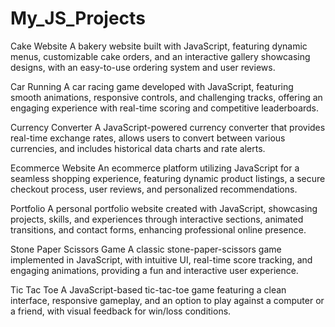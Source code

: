 # My_JS_Projects
Cake Website
A bakery website built with JavaScript, featuring dynamic menus, customizable cake orders, and an interactive gallery showcasing designs, with an easy-to-use ordering system and user reviews.

Car Running
A car racing game developed with JavaScript, featuring smooth animations, responsive controls, and challenging tracks, offering an engaging experience with real-time scoring and competitive leaderboards.

Currency Converter
A JavaScript-powered currency converter that provides real-time exchange rates, allows users to convert between various currencies, and includes historical data charts and rate alerts.

Ecommerce Website
An ecommerce platform utilizing JavaScript for a seamless shopping experience, featuring dynamic product listings, a secure checkout process, user reviews, and personalized recommendations.

Portfolio
A personal portfolio website created with JavaScript, showcasing projects, skills, and experiences through interactive sections, animated transitions, and contact forms, enhancing professional online presence.

Stone Paper Scissors Game
A classic stone-paper-scissors game implemented in JavaScript, with intuitive UI, real-time score tracking, and engaging animations, providing a fun and interactive user experience.

Tic Tac Toe
A JavaScript-based tic-tac-toe game featuring a clean interface, responsive gameplay, and an option to play against a computer or a friend, with visual feedback for win/loss conditions.
